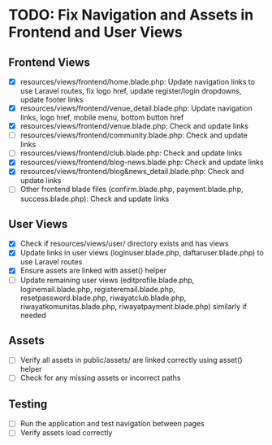 # TODO: Fix Navigation and Assets in Frontend and User Views

## Frontend Views
- [x] resources/views/frontend/home.blade.php: Update navigation links to use Laravel routes, fix logo href, update register/login dropdowns, update footer links
- [x] resources/views/frontend/venue_detail.blade.php: Update navigation links, logo href, mobile menu, bottom button href
- [x] resources/views/frontend/venue.blade.php: Check and update links
- [ ] resources/views/frontend/community.blade.php: Check and update links
- [ ] resources/views/frontend/club.blade.php: Check and update links
- [x] resources/views/frontend/blog-news.blade.php: Check and update links
- [x] resources/views/frontend/blog&news_detail.blade.php: Check and update links
- [ ] Other frontend blade files (confirm.blade.php, payment.blade.php, success.blade.php): Check and update links

## User Views
- [x] Check if resources/views/user/ directory exists and has views
- [x] Update links in user views (loginuser.blade.php, daftaruser.blade.php) to use Laravel routes
- [x] Ensure assets are linked with asset() helper
- [ ] Update remaining user views (editprofile.blade.php, loginemail.blade.php, registeremail.blade.php, resetpassword.blade.php, riwayatclub.blade.php, riwayatkomunitas.blade.php, riwayatpayment.blade.php) similarly if needed

## Assets
- [ ] Verify all assets in public/assets/ are linked correctly using asset() helper
- [ ] Check for any missing assets or incorrect paths

## Testing
- [ ] Run the application and test navigation between pages
- [ ] Verify assets load correctly
